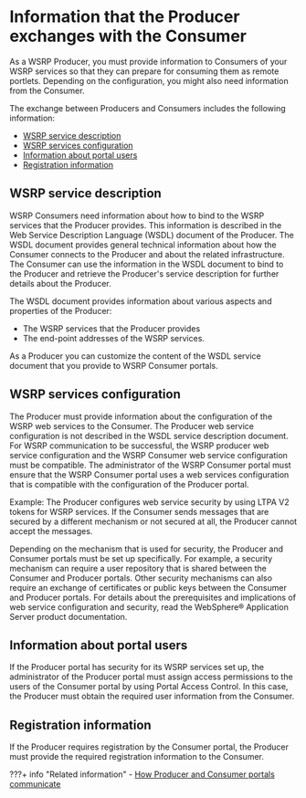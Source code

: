 # Information that the Producer exchanges with the Consumer

As a WSRP Producer, you must provide information to Consumers of your WSRP services so that they can prepare for consuming them as remote portlets. Depending on the configuration, you might also need information from the Consumer.

The exchange between Producers and Consumers includes the following information:

-   [WSRP service description](wsrpc_prod_prep_info.md#web_srvc_dscrpt)
-   [WSRP services configuration](wsrpc_prod_prep_info.md#wsrp_secy)
-   [Information about portal users](wsrpc_prod_prep_info.md#inf_ptl_usrs)
-   [Registration information](wsrpc_prod_prep_info.md#rgstr_info)

## WSRP service description

WSRP Consumers need information about how to bind to the WSRP services that the Producer provides. This information is described in the Web Service Description Language \(WSDL\) document of the Producer. The WSDL document provides general technical information about how the Consumer connects to the Producer and about the related infrastructure. The Consumer can use the information in the WSDL document to bind to the Producer and retrieve the Producer's service description for further details about the Producer.

The WSDL document provides information about various aspects and properties of the Producer:

-   The WSRP services that the Producer provides
-   The end-point addresses of the WSRP services.

As a Producer you can customize the content of the WSDL service document that you provide to WSRP Consumer portals.

## WSRP services configuration

The Producer must provide information about the configuration of the WSRP web services to the Consumer. The Producer web service configuration is not described in the WSDL service description document. For WSRP communication to be successful, the WSRP producer web service configuration and the WSRP Consumer web service configuration must be compatible. The administrator of the WSRP Consumer portal must ensure that the WSRP Consumer portal uses a web services configuration that is compatible with the configuration of the Producer portal.

Example: The Producer configures web service security by using LTPA V2 tokens for WSRP services. If the Consumer sends messages that are secured by a different mechanism or not secured at all, the Producer cannot accept the messages.

Depending on the mechanism that is used for security, the Producer and Consumer portals must be set up specifically. For example, a security mechanism can require a user repository that is shared between the Consumer and Producer portals. Other security mechanisms can also require an exchange of certificates or public keys between the Consumer and Producer portals. For details about the prerequisites and implications of web service configuration and security, read the WebSphere® Application Server product documentation.

## Information about portal users

If the Producer portal has security for its WSRP services set up, the administrator of the Producer portal must assign access permissions to the users of the Consumer portal by using Portal Access Control. In this case, the Producer must obtain the required user information from the Consumer.

## Registration information

If the Producer requires registration by the Consumer portal, the Producer must provide the required registration information to the Consumer.


???+ info "Related information" 
    -   [How Producer and Consumer portals communicate](../../../../../../extend_dx/development_tools/wsrp/learning_wsrp/wsrpc_comint.md)

